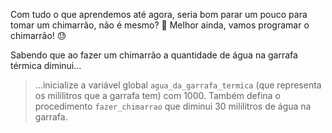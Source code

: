 Com tudo o que aprendemos até agora, seria bom parar um pouco para tomar um chimarrão, não é mesmo? :mate: Melhor ainda, vamos programar o chimarrão! :sweat:

Sabendo que ao fazer um chimarrão a quantidade de água na garrafa térmica diminui...

> ...inicialize a variável global `agua_da_garrafa_termica` (que representa os mililitros que a garrafa tem) com 1000. Também defina o procedimento `fazer_chimarrao` que diminui 30 mililitros de água na garrafa.

